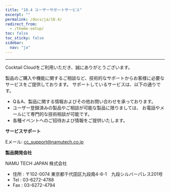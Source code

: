 ```yaml
---
title: "10.4 ユーザーサポートサービス"
excerpt: ""
permalink: /docs/ja/10.4/
redirect_from:
  - /theme-setup/
toc: false
toc_sticky: false
sidebar:
  nav: "ja"
---
```



---

Cocktail Cloudをご利用いただき、誠にありがとうございます。

製品のご購入や機能に関するご相談など、技術的なサポートからお客様に必要なサービスをご提供しております。 サポートしているサービスは、以下の通りです。

* Q＆A、製品に関する情報およびその他お問い合わせを承っております。
* ユーザー登録済みの製品やご相談が可能な製品に限りましては、 お電話やメールにて専門的な技術相談が可能です。
* 各種イベントへのご招待および情報をご提供いたします。

**サービスサポート**

Eメール: cc_support@namutech.co.jp

**製品開発会社**

NAMU TECH JAPAN 株式会社

* 住所 : 〒102-0074 東京都千代田区九段南4-6-1　九段シルバーパレス201号
* Tel : 03-6272-4788
* Fax : 03-6272-4794



